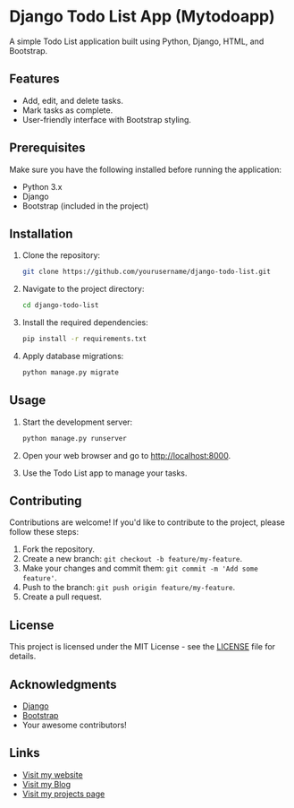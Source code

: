 # Django Todo List App (Mytodoapp)

A simple Todo List application built using Python, Django, HTML, and Bootstrap.

## Features

- Add, edit, and delete tasks.
- Mark tasks as complete.
- User-friendly interface with Bootstrap styling.

## Prerequisites

Make sure you have the following installed before running the application:

- Python 3.x
- Django
- Bootstrap (included in the project)

## Installation

1. Clone the repository:

    ```bash
    git clone https://github.com/yourusername/django-todo-list.git
    ```

2. Navigate to the project directory:

    ```bash
    cd django-todo-list
    ```

3. Install the required dependencies:

    ```bash
    pip install -r requirements.txt
    ```

4. Apply database migrations:

    ```bash
    python manage.py migrate
    ```

## Usage

1. Start the development server:

    ```bash
    python manage.py runserver
    ```

2. Open your web browser and go to [http://localhost:8000](http://localhost:8000).

3. Use the Todo List app to manage your tasks.

## Contributing

Contributions are welcome! If you'd like to contribute to the project, please follow these steps:

1. Fork the repository.
2. Create a new branch: `git checkout -b feature/my-feature`.
3. Make your changes and commit them: `git commit -m 'Add some feature'`.
4. Push to the branch: `git push origin feature/my-feature`.
5. Create a pull request.

## License

This project is licensed under the MIT License - see the [LICENSE](LICENSE) file for details.

## Acknowledgments

- [Django](https://www.djangoproject.com/)
- [Bootstrap](https://getbootstrap.com/)
- Your awesome contributors!

## Links

- [Visit my website](http://iamachintha.site/)
- [Visit my Blog](https://achisnap.wordpress.com/)
- [Visit my projects page](https://allmyprojects0.wordpress.com/)


